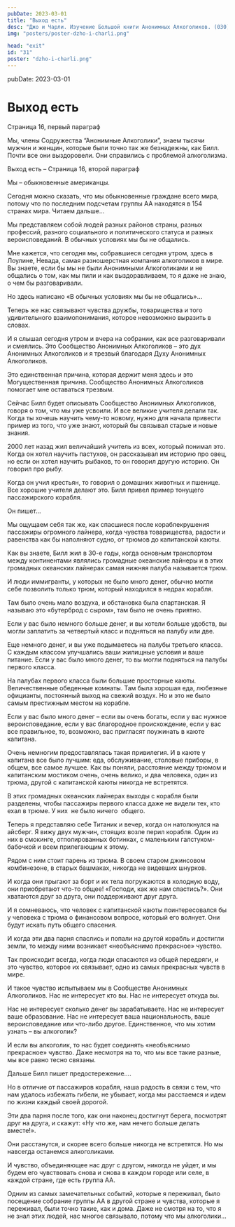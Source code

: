 ```yaml
---
pubDate: 2023-03-01
title: "Выход есть"
desc: "Джо и Чарли. Изучение Большой книги Анонимных Алкоголиков. (030)"
img: "posters/poster-dzho-i-charli.png"

head: "exit"
id: "31"
poster: "dzho-i-charli.png"
---
```


pubDate: 2023-03-01

# Выход есть

Страница 16, первый параграф

Мы, члены Содружества “Анонимные Алкоголики”, знаем тысячи мужчин и женщин, которые были точно так же безнадежны, как Билл. Почти все они выздоровели. Они справились с проблемой алкоголизма.

Выход есть – Страница 16, второй параграф

Мы – обыкновенные американцы.

Сегодня можно сказать, что мы обыкновенные граждане всего мира, потому что по последним подсчетам группы АА находятся в 154 странах мира. Читаем дальше…

Мы представляем собой людей разных районов страны, разных профессий, разного социального и политического статуса и разных вероисповеданий. В обычных условиях мы бы не общались.

Мне кажется, что сегодня мы, собравшиеся сегодня утром, здесь в Лоулине, Невада, самая разношерстная компания алкоголиков в мире. Вы знаете, если бы мы не были Анонимными Алкоголиками и не общались о том, как мы пили и как выздоравливаем, то я даже не знаю, о чем бы разговаривали.

Но здесь написано «В обычных условиях мы бы не общались»…

Теперь же нас связывают чувства дружбы, товарищества и того удивительного взаимопонимания, которое невозможно выразить в словах.

И я слышал сегодня утром и вчера на собрании, как все разговаривали и смеялись. Это Сообщество Анонимных Алкоголиков – это дух Анонимных Алкоголиков и я трезвый благодаря Духу Анонимных Алкоголиков.

Это единственная причина, которая держит меня здесь и это Могущественная причина. Сообщество Анонимных Алкоголиков помогает мне оставаться трезвым.

Сейчас Билл будет описывать Сообщество Анонимных Алкоголиков, говоря о том, что мы уже усвоили. И все великие учителя делали так. Когда ты хочешь научить чему-то новому, нужно для начала привести пример из того, что уже знают, который бы связывал старые и новые знания.

2000 лет назад жил величайший учитель из всех, который понимал это. Когда он хотел научить пастухов, он рассказывал им историю про овец, но если он хотел научить рыбаков, то он говорил другую историю. Он говорил про рыбу.

Когда он учил крестьян, то говорил о домашних животных и пшенице. Все хорошие учителя делают это. Билл привел пример тонущего пассажирского корабля.

Он пишет…

Мы ощущаем себя так же, как спасшиеся после кораблекрушения пассажиры огромного лайнера, когда чувства товарищества, радости и равенства как бы наполняют судно, от трюмов до капитанской каюты.

Как вы знаете, Билл жил в 30-е годы, когда основным транспортом между континентами являлись громадные океанские лайнеры и в этих громадных океанских лайнерах самая нижняя палуба называется трюм.

И люди иммигранты, у которых не было много денег, обычно могли себе позволить только трюм, который находился в недрах корабля.

Там было очень мало воздуха, и обстановка была спартанская. Я называю это «бутерброд с сыром», там было не очень приятно.

Если у вас было немного больше денег, и вы хотели больше удобств, вы могли заплатить за четвертый класс и подняться на палубу или две.

Еще немного денег, и вы уже подымаетесь на палубы третьего класса. С каждым классом улучшались ваши жилищные условия и ваше питание. Если у вас было много денег, то вы могли подняться на палубы первого класса.

На палубах первого класса были большие просторные каюты. Величественные обеденные комнаты. Там была хорошая еда, любезные официанты, постоянный выход на свежий воздух. Но и это не было самым престижным местом на корабле.

Если у вас было много денег – если вы очень богаты, если у вас нужное вероисповедание, если у вас благородное происхождение, если у вас все правильное, то, возможно, вас пригласят поужинать в каюте капитана.

Очень немногим предоставлялась такая привилегия. И в каюте у капитана все было лучшим: еда, обслуживание, столовые приборы, в общем, все самое лучшее. Как вы поняли, расстояние между трюмом и капитанским мостиком очень, очень велико, и два человека, один из трюма, другой с капитанской каюты никогда не встретятся.

В этих громадных океанских лайнерах выходы с корабля были разделены, чтобы пассажиры первого класса даже не видели тех, кто ехал в трюме. У них  не было ничего  общего.

Теперь я представляю себе Титаник и вечер, когда он натолкнулся на айсберг. Я вижу двух мужчин, стоящих возле перил корабля. Один из них в смокинге, отполированных ботинках, с маленьким галстуком-бабочкой и всем прилегающим к этому.

Рядом с ним стоит парень из трюма. В своем старом джинсовом комбинезоне, в старых башмаках, никогда не видевших шнурков.

И когда они прыгают за борт и их тела погружаются в холодную воду, они приобретают что-то общее! «Господи, как же нам спастись?». Они хватаются друг за друга, они поддерживают друг друга.

И я сомневаюсь, что человек с капитанской каюты поинтересовался бы у человека с трюма о финансовом вопросе, который его волнует. Они будут искать путь общего спасения.

И когда эти два парня спаслись и попали на другой корабль и достигли земли, то между ними возникает «необъяснимо прекрасное» чувство.

Так происходит всегда, когда люди спасаются из общей передряги, и это чувство, которое их связывает, одно из самых прекрасных чувств в мире.

И такое чувство испытываем мы в Сообществе Анонимных Алкоголиков. Нас не интересует кто вы. Нас не интересует откуда вы.

Нас не интересует сколько денег вы зарабатываете. Нас не интересует ваше образование. Нас не интересует ваша национальность, ваше вероисповедание или что-либо другое. Единственное, что мы хотим узнать – вы алкоголик?

И если вы алкоголик, то нас будет соединять «необъяснимо прекрасное» чувство. Даже несмотря на то, что мы все такие разные, мы все равно тесно связаны.

Дальше Билл пишет предостережение….

Но в отличие от пассажиров корабля, наша радость в связи с тем, что нам удалось избежать гибели, не убывает, когда мы расстаемся и идем по жизни каждый своей дорогой.

Эти два парня после того, как они наконец достигнут берега, посмотрят друг на друга, и скажут: «Ну что же, нам нечего больше делать вместе!».

Они расстанутся, и скорее всего больше никогда не встретятся. Но мы навсегда останемся алкоголиками.

И чувство, объединяющее нас друг с другом, никогда не уйдет, и мы будем его чувствовать снова и снова в каждом городе или селе, в каждой стране, где есть группа АА.

Одним из самых замечательных событий, которые я переживал, было посещение собрание группы АА в другой стране и чувства, которые я переживал, были точно такие, как и дома. Даже не смотря на то, что я не знал этих людей, нас многое связывало, потому что мы алкоголики…
